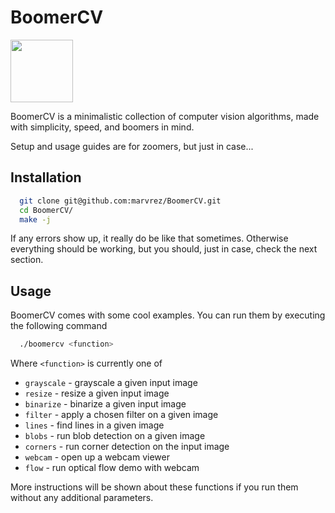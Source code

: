 # BoomerCV

<img src="https://i.kym-cdn.com/photos/images/original/001/395/571/104.jpg" width="100" height="100" />

BoomerCV is a minimalistic collection of computer vision algorithms, made with simplicity, speed, and boomers in mind.

Setup and usage guides are for zoomers, but just in case...

## Installation

```sh
  git clone git@github.com:marvrez/BoomerCV.git
  cd BoomerCV/
  make -j
```

If any errors show up, it really do be like that sometimes. Otherwise everything should be working, but you should, just in case, check the next section.

## Usage
BoomerCV comes with some cool examples.
You can run them by executing the following command
```sh
  ./boomercv <function>
```

Where `<function>` is currently one of

* `grayscale` - grayscale a given input image
* `resize` - resize a given input image
* `binarize` - binarize a given input image
* `filter` - apply a chosen filter on a given image
* `lines` - find lines in a given image
* `blobs` - run blob detection on a given image
* `corners` - run corner detection on the input image
* `webcam` - open up a webcam viewer
* `flow` - run optical flow demo with webcam

More instructions will be shown about these functions if you run them without any additional parameters.
